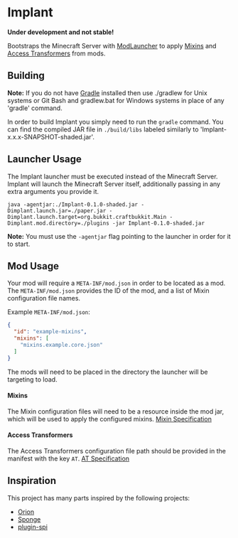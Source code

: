 Implant
=======

**Under development and not stable!**

Bootstraps the Minecraft Server with [ModLauncher] to apply [Mixins] and [Access Transformers] from mods.

## Building
__Note:__ If you do not have [Gradle] installed then use ./gradlew for Unix systems or Git Bash and gradlew.bat for Windows systems in place of any 'gradle' command.

In order to build Implant you simply need to run the `gradle` command. You can find the compiled JAR file in `./build/libs` labeled similarly to 'Implant-x.x.x-SNAPSHOT-shaded.jar'.

## Launcher Usage

The Implant launcher must be executed instead of the Minecraft Server. Implant will launch the Minecraft Server itself, additionally passing in any extra arguments you provide it.

`java -agentjar:./Implant-0.1.0-shaded.jar -Dimplant.launch.jar=./paper.jar -Dimplant.launch.target=org.bukkit.craftbukkit.Main -Dimplant.mod.directory=./plugins -jar Implant-0.1.0-shaded.jar`

**Note:** You must use the `-agentjar` flag pointing to the launcher in order for it to start.

## Mod Usage

Your mod will require a `META-INF/mod.json` in order to be located as a mod. The `META-INF/mod.json` provides the ID of the mod, and a list of Mixin configuration file names.

Example `META-INF/mod.json`:
```json
{
  "id": "example-mixins",
  "mixins": [
    "mixins.example.core.json"
  ]
}
```

The mods will need to be placed in the directory the launcher will be targeting to load.

#### Mixins

The Mixin configuration files will need to be a resource inside the mod jar, which will be used to apply the configured mixins. [Mixin Specification]

#### Access Transformers

The Access Transformers configuration file path should be provided in the manifest with the key `AT`. [AT Specification]

## Inspiration

This project has many parts inspired by the following projects:

- [Orion]
- [Sponge]
- [plugin-spi]

[ModLauncher]: https://github.com/cpw/modlauncher
[Mixins]: https://github.com/SpongePowered/Mixin
[Access Transformers]: https://github.com/MinecraftForge/AccessTransformers
[Mixin Specification]: https://github.com/SpongePowered/Mixin/wiki/Introduction-to-Mixins---The-Mixin-Environment#mixin-configuration-files
[AT Specification]: https://github.com/MinecraftForge/AccessTransformers/blob/master/FMLAT.md

[Gradle]: https://www.gradle.org/
[Orion]: https://github.com/OrionMinecraft/Orion
[Sponge]: https://github.com/SpongePowered/Sponge
[plugin-spi]: https://github.com/SpongePowered/plugin-spi

